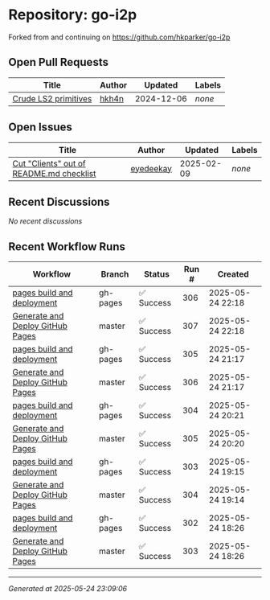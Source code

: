 # Repository: go-i2p

Forked from and continuing on https://github.com/hkparker/go-i2p

## Open Pull Requests


| Title | Author | Updated | Labels |
|-------|--------|---------|--------|
| [Crude LS2 primitives](https://github.com/go-i2p/go-i2p/pull/32) | [hkh4n](https://github.com/hkh4n) | 2024-12-06 | *none* |



## Open Issues


| Title | Author | Updated | Labels |
|-------|--------|---------|--------|
| [Cut "Clients" out of README.md checklist](https://github.com/go-i2p/go-i2p/issues/36) | [eyedeekay](https://github.com/eyedeekay) | 2025-02-09 | *none* |



## Recent Discussions


*No recent discussions*


## Recent Workflow Runs


| Workflow | Branch | Status | Run # | Created |
|----------|--------|--------|-------|---------|
| [pages build and deployment](https://github.com/go-i2p/go-i2p/actions/runs/15231489448) | gh-pages | ✅ Success | 306 | 2025-05-24 22:18 |
| [Generate and Deploy GitHub Pages](https://github.com/go-i2p/go-i2p/actions/runs/15231486957) | master | ✅ Success | 307 | 2025-05-24 22:18 |
| [pages build and deployment](https://github.com/go-i2p/go-i2p/actions/runs/15231059372) | gh-pages | ✅ Success | 305 | 2025-05-24 21:17 |
| [Generate and Deploy GitHub Pages](https://github.com/go-i2p/go-i2p/actions/runs/15231056890) | master | ✅ Success | 306 | 2025-05-24 21:17 |
| [pages build and deployment](https://github.com/go-i2p/go-i2p/actions/runs/15230646705) | gh-pages | ✅ Success | 304 | 2025-05-24 20:21 |
| [Generate and Deploy GitHub Pages](https://github.com/go-i2p/go-i2p/actions/runs/15230643861) | master | ✅ Success | 305 | 2025-05-24 20:20 |
| [pages build and deployment](https://github.com/go-i2p/go-i2p/actions/runs/15230190776) | gh-pages | ✅ Success | 303 | 2025-05-24 19:15 |
| [Generate and Deploy GitHub Pages](https://github.com/go-i2p/go-i2p/actions/runs/15230187809) | master | ✅ Success | 304 | 2025-05-24 19:14 |
| [pages build and deployment](https://github.com/go-i2p/go-i2p/actions/runs/15229831914) | gh-pages | ✅ Success | 302 | 2025-05-24 18:26 |
| [Generate and Deploy GitHub Pages](https://github.com/go-i2p/go-i2p/actions/runs/15229829022) | master | ✅ Success | 303 | 2025-05-24 18:26 |



---
*Generated at 2025-05-24 23:09:06*
